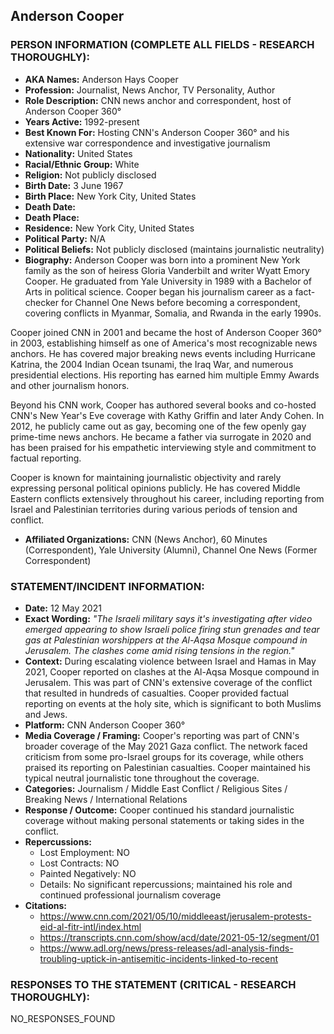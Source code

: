 ## Anderson Cooper

### PERSON INFORMATION (COMPLETE ALL FIELDS - RESEARCH THOROUGHLY):

- **AKA Names:** Anderson Hays Cooper
- **Profession:** Journalist, News Anchor, TV Personality, Author
- **Role Description:** CNN news anchor and correspondent, host of Anderson Cooper 360°
- **Years Active:** 1992-present
- **Best Known For:** Hosting CNN's Anderson Cooper 360° and his extensive war correspondence and investigative journalism
- **Nationality:** United States
- **Racial/Ethnic Group:** White
- **Religion:** Not publicly disclosed
- **Birth Date:** 3 June 1967
- **Birth Place:** New York City, United States
- **Death Date:** 
- **Death Place:** 
- **Residence:** New York City, United States
- **Political Party:** N/A
- **Political Beliefs:** Not publicly disclosed (maintains journalistic neutrality)
- **Biography:** Anderson Cooper was born into a prominent New York family as the son of heiress Gloria Vanderbilt and writer Wyatt Emory Cooper. He graduated from Yale University in 1989 with a Bachelor of Arts in political science. Cooper began his journalism career as a fact-checker for Channel One News before becoming a correspondent, covering conflicts in Myanmar, Somalia, and Rwanda in the early 1990s.

Cooper joined CNN in 2001 and became the host of Anderson Cooper 360° in 2003, establishing himself as one of America's most recognizable news anchors. He has covered major breaking news events including Hurricane Katrina, the 2004 Indian Ocean tsunami, the Iraq War, and numerous presidential elections. His reporting has earned him multiple Emmy Awards and other journalism honors.

Beyond his CNN work, Cooper has authored several books and co-hosted CNN's New Year's Eve coverage with Kathy Griffin and later Andy Cohen. In 2012, he publicly came out as gay, becoming one of the few openly gay prime-time news anchors. He became a father via surrogate in 2020 and has been praised for his empathetic interviewing style and commitment to factual reporting.

Cooper is known for maintaining journalistic objectivity and rarely expressing personal political opinions publicly. He has covered Middle Eastern conflicts extensively throughout his career, including reporting from Israel and Palestinian territories during various periods of tension and conflict.

- **Affiliated Organizations:** CNN (News Anchor), 60 Minutes (Correspondent), Yale University (Alumni), Channel One News (Former Correspondent)

### STATEMENT/INCIDENT INFORMATION:
- **Date:** 12 May 2021
- **Exact Wording:** *"The Israeli military says it's investigating after video emerged appearing to show Israeli police firing stun grenades and tear gas at Palestinian worshippers at the Al-Aqsa Mosque compound in Jerusalem. The clashes come amid rising tensions in the region."*
- **Context:** During escalating violence between Israel and Hamas in May 2021, Cooper reported on clashes at the Al-Aqsa Mosque compound in Jerusalem. This was part of CNN's extensive coverage of the conflict that resulted in hundreds of casualties. Cooper provided factual reporting on events at the holy site, which is significant to both Muslims and Jews.
- **Platform:** CNN Anderson Cooper 360°
- **Media Coverage / Framing:** Cooper's reporting was part of CNN's broader coverage of the May 2021 Gaza conflict. The network faced criticism from some pro-Israel groups for its coverage, while others praised its reporting on Palestinian casualties. Cooper maintained his typical neutral journalistic tone throughout the coverage.
- **Categories:** Journalism / Middle East Conflict / Religious Sites / Breaking News / International Relations
- **Response / Outcome:** Cooper continued his standard journalistic coverage without making personal statements or taking sides in the conflict.
- **Repercussions:** 
  - Lost Employment: NO
  - Lost Contracts: NO
  - Painted Negatively: NO
  - Details: No significant repercussions; maintained his role and continued professional journalism coverage
- **Citations:** 
  - https://www.cnn.com/2021/05/10/middleeast/jerusalem-protests-eid-al-fitr-intl/index.html
  - https://transcripts.cnn.com/show/acd/date/2021-05-12/segment/01
  - https://www.adl.org/news/press-releases/adl-analysis-finds-troubling-uptick-in-antisemitic-incidents-linked-to-recent

### RESPONSES TO THE STATEMENT (CRITICAL - RESEARCH THOROUGHLY):

NO_RESPONSES_FOUND